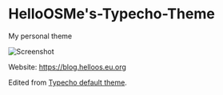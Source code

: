 # HelloOSMe's-Typecho-Theme
My personal theme

![Screenshot](https://blog.helloos.eu.org/usr/themes/OSMe/screenshot.png)

Website: https://blog.helloos.eu.org

Edited from [Typecho default theme](https://github.com/typecho/typecho).
